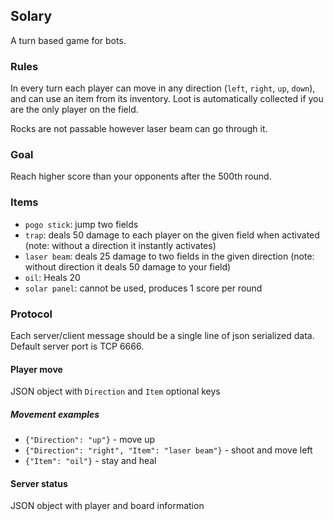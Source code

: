## Solary

A turn based game for bots.


### Rules

In every turn each player can move in any direction (`left`, `right`, `up`, `down`), and can use an item from its inventory. Loot is automatically collected if you are the only player on the field.

Rocks are not passable however laser beam can go through it.


### Goal

Reach higher score than your opponents after the 500th round.


### Items

 - `pogo stick`: jump two fields
 - `trap`: deals 50 damage to each player on the given field when activated (note: without a direction it instantly activates)
 - `laser beam`: deals 25 damage to two fields in the given direction (note: without direction it deals 50 damage to your field)
 - `oil`: Heals 20
 - `solar panel`: cannot be used, produces 1 score per round


### Protocol

Each server/client message should be a single line of json serialized data.
Default server port is TCP 6666.


#### Player move

JSON object with `Direction` and `Item` optional keys


##### Movement examples

 - `{"Direction": "up"}` - move up
 - `{"Direction": "right", "Item": "laser beam"}` - shoot and move left
 - `{"Item": "oil"}` - stay and heal


#### Server status

JSON object with player and board information
